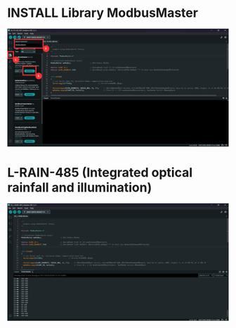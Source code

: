 # INSTALL Library ModbusMaster

![INSTALL Library ModbusMaster](https://github.com/summation2009/Modbus-sensor/blob/main/EX_L-RAIN-485/INSTALL%20Library.jpg?raw=true "Screen shot")


# L-RAIN-485 (Integrated optical rainfall and illumination)

![Integrated optical rainfall and illumination](https://github.com/summation2009/Modbus-sensor/blob/main/EX_L-RAIN-485/Serial%20Moniter.jpg?raw=true "Screen shot")